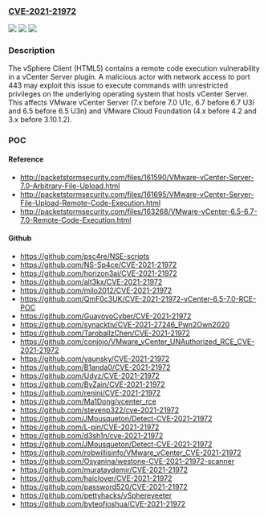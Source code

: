 ### [CVE-2021-21972](https://cve.mitre.org/cgi-bin/cvename.cgi?name=CVE-2021-21972)
![](https://img.shields.io/static/v1?label=Product&message=VMware%20Cloud%20Foundation&color=blue)
![](https://img.shields.io/static/v1?label=Version&message=n%2Fa&color=blue)
![](https://img.shields.io/static/v1?label=Vulnerability&message=Remote%20code%20execution%20vulnerability&color=brighgreen)

### Description

The vSphere Client (HTML5) contains a remote code execution vulnerability in a vCenter Server plugin. A malicious actor with network access to port 443 may exploit this issue to execute commands with unrestricted privileges on the underlying operating system that hosts vCenter Server. This affects VMware vCenter Server (7.x before 7.0 U1c, 6.7 before 6.7 U3l and 6.5 before 6.5 U3n) and VMware Cloud Foundation (4.x before 4.2 and 3.x before 3.10.1.2).

### POC

#### Reference
- http://packetstormsecurity.com/files/161590/VMware-vCenter-Server-7.0-Arbitrary-File-Upload.html
- http://packetstormsecurity.com/files/161695/VMware-vCenter-Server-File-Upload-Remote-Code-Execution.html
- http://packetstormsecurity.com/files/163268/VMware-vCenter-6.5-6.7-7.0-Remote-Code-Execution.html

#### Github
- https://github.com/psc4re/NSE-scripts
- https://github.com/NS-Sp4ce/CVE-2021-21972
- https://github.com/horizon3ai/CVE-2021-21972
- https://github.com/alt3kx/CVE-2021-21972
- https://github.com/milo2012/CVE-2021-21972
- https://github.com/QmF0c3UK/CVE-2021-21972-vCenter-6.5-7.0-RCE-POC
- https://github.com/GuayoyoCyber/CVE-2021-21972
- https://github.com/synacktiv/CVE-2021-27246_Pwn2Own2020
- https://github.com/TaroballzChen/CVE-2021-21972
- https://github.com/conjojo/VMware_vCenter_UNAuthorized_RCE_CVE-2021-21972
- https://github.com/yaunsky/CVE-2021-21972
- https://github.com/B1anda0/CVE-2021-21972
- https://github.com/Udyz/CVE-2021-21972
- https://github.com/ByZain/CVE-2021-21972
- https://github.com/renini/CVE-2021-21972
- https://github.com/Ma1Dong/vcenter_rce
- https://github.com/stevenp322/cve-2021-21972
- https://github.com/JMousqueton/Detect-CVE-2021-21972
- https://github.com/L-pin/CVE-2021-21972
- https://github.com/d3sh1n/cve-2021-21972
- https://github.com/JMousqueton/Detect-CVE-2021-21972
- https://github.com/robwillisinfo/VMware_vCenter_CVE-2021-21972
- https://github.com/Osyanina/westone-CVE-2021-21972-scanner
- https://github.com/murataydemir/CVE-2021-21972
- https://github.com/haiclover/CVE-2021-21972
- https://github.com/password520/CVE-2021-21972
- https://github.com/pettyhacks/vSphereyeeter
- https://github.com/byteofjoshua/CVE-2021-21972

